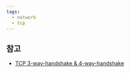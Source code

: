 ```yaml
---
tags:
  - network
  - tcp
---
```


## 참고
- [TCP 3-way-handshake & 4-way-handshake](http://asfirstalways.tistory.com/356)